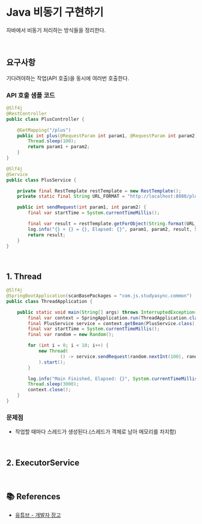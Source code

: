 # Java 비동기 구현하기

자바에서 비동기 처리하는 방식들을 정리한다.

<br>

## 요구사항

기다려야하는 작업(API 호출)을 동시에 여러번 호출한다.

### API 호출 샘플 코드

```java
@Slf4j
@RestController
public class PlusController {

    @GetMapping("/plus")
    public int plus(@RequestParam int param1, @RequestParam int param2) throws InterruptedException {
        Thread.sleep(100);
        return param1 + param2;
    }
}
```

```java
@Slf4j
@Service
public class PlusService {

    private final RestTemplate restTemplate = new RestTemplate();
    private static final String URL_FORMAT = "http://localhost:8080/plus?param1=%d&param2=%d";

    public int sendRequest(int param1, int param2) {
        final var startTime = System.currentTimeMillis();

        final var result = restTemplate.getForObject(String.format(URL_FORMAT, param1, param2), int.class);
        log.info("{} + {} = {}, Elapsed: {}", param1, param2, result, System.currentTimeMillis() - startTime);
        return result;
    }
}
```

<br>

## 1. Thread

```java
@Slf4j
@SpringBootApplication(scanBasePackages = "com.js.studyasync.common")
public class ThreadApplication {

    public static void main(String[] args) throws InterruptedException{
        final var context = SpringApplication.run(ThreadApplication.class, args);
        final PlusService service = context.getBean(PlusService.class);
        final var startTime = System.currentTimeMillis();
        final var random = new Random();

        for (int i = 0; i < 10; i++) {
            new Thread(
                    () -> service.sendRequest(random.nextInt(100), random.nextInt(100))
            ).start();
        }

        log.info("Main Finished, Elapsed: {}", System.currentTimeMillis() - startTime);
        Thread.sleep(3000);
        context.close();
    }
}
```

### 문제점

- 작업할 때마다 스레드가 생성된다.(스레드가 객체로 남아 메모리를 차지함)

<br>

## 2. ExecutorService

<br>

## 📚 References

- [유튜브 - 개발자 장고](https://www.youtube.com/watch?v=CchV1XuEkSA)
